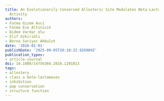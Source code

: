 ```yaml
---
title: An Evolutionarily Conserved Allosteric Site Modulates Beta-Lactamase Activity
  Activity
authors:
- Fatma Gizem Avci
- Fatma Ece Altinisik
- Didem Vardar Ulu
- Elif Ozkirimli
- Berna Sariyar Akbulut
date: '2016-01-01'
publishDate: '2025-09-05T20:10:22.926989Z'
publication_types:
- article-journal
doi: 10.1080/14756366.2016.1201813
tags:
- allostery
- class a beta-lactamases
- inhibition
- pwp conservation
- structure function
---
```

